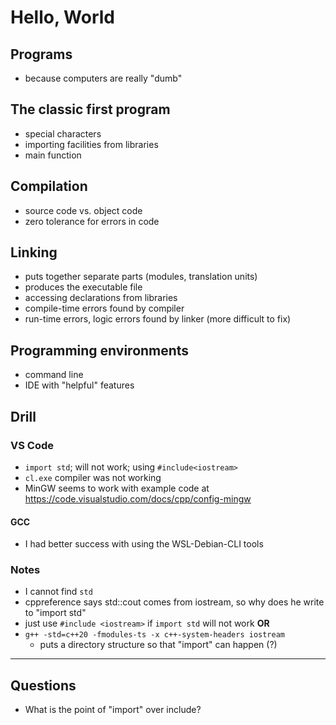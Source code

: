 # Hello, World

## Programs

- because computers are really "dumb"

## The classic first program

- special characters
- importing facilities from libraries
- main function

## Compilation

- source code vs. object code
- zero tolerance for errors in code

## Linking

- puts together separate parts (modules, translation units)
- produces the executable file
- accessing declarations from libraries
- compile-time errors found by compiler
- run-time errors, logic errors found by linker (more difficult to fix)

## Programming environments

- command line
- IDE with "helpful" features 

## Drill

### VS Code

- `import std`; will not work; using `#include<iostream>`
- `cl.exe` compiler was not working
- MinGW seems to work with example code at <https://code.visualstudio.com/docs/cpp/config-mingw>

#### GCC

- I had better success with using the WSL-Debian-CLI tools

### Notes

- I cannot find `std`
- cppreference says std::cout comes from iostream, so why does he write to "import std" 
- just use `#include <iostream>` if `import std` will not work **OR**
- `g++ -std=c++20 -fmodules-ts -x c++-system-headers iostream`
    - puts a directory structure so that "import" can happen (?)
---
## Questions

- What is the point of "import" over include?
